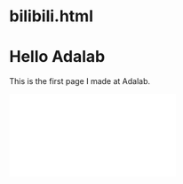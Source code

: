 # bilibili.html
<!DOCTYPE html>

<html lang="zh-CN">

<head>
    <meta charset="utf-8">
    <title>我的个人网站</title>
</head>

<body>
<h1>Hello Adalab</h1>
<p>This is the first page I made at Adalab.</p>
  <p><iframe src="//player.bilibili.com/player.html?aid=460541448&bvid=BV1e541137Tc&cid=336346063&page=1" scrolling="no" border="0" frameborder="no" framespacing="0" allowfullscreen="true"> </iframe><p>
</body>

</html>

